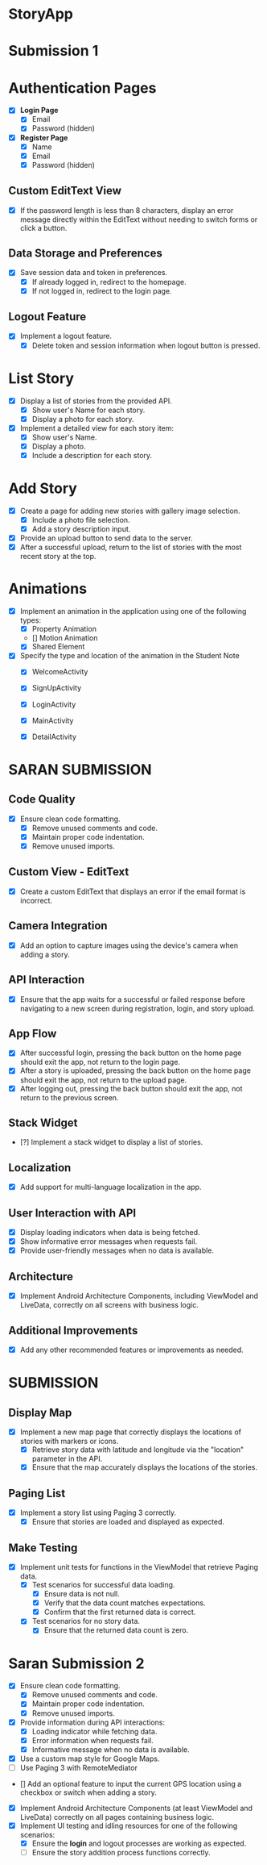 # StoryApp

# Submission 1
# Authentication Pages
- [x] **Login Page**
  - [x] Email
  - [x] Password (hidden)

- [x] **Register Page**
  - [x] Name
  - [x] Email
  - [x] Password (hidden)

## Custom EditText View
  - [x] If the password length is less than 8 characters, display an error message directly within the 
        EditText without needing to switch forms or click a button.

## Data Storage and Preferences
- [x] Save session data and token in preferences.
  - [x] If already logged in, redirect to the homepage.
  - [x] If not logged in, redirect to the login page.

## Logout Feature
- [x] Implement a logout feature.
  - [x] Delete token and session information when logout button is pressed.

# List Story
- [x] Display a list of stories from the provided API.
  - [x] Show user's Name for each story.
  - [x] Display a photo for each story.
- [x] Implement a detailed view for each story item:
  - [x] Show user's Name.
  - [x] Display a photo.
  - [x] Include a description for each story.

# Add Story
- [x] Create a page for adding new stories with gallery image selection.
  - [x] Include a photo file selection.
  - [x] Add a story description input.
- [x] Provide an upload button to send data to the server.
- [x] After a successful upload, return to the list of stories with the most recent story at the top.

# Animations
- [x] Implement an animation in the application using one of the following types:
  - [x] Property Animation
  - [] Motion Animation
  - [x] Shared Element
- [x] Specify the type and location of the animation in the Student Note
  - [x] WelcomeActivity
  - [x] SignUpActivity
  - [x] LoginActivity
  - [x] MainActivity
  - [x] DetailActivity


# SARAN SUBMISSION
## Code Quality

- [x] Ensure clean code formatting.
  - [x] Remove unused comments and code.
  - [x] Maintain proper code indentation.
  - [x] Remove unused imports.

## Custom View - EditText

- [x] Create a custom EditText that displays an error if the email format is incorrect.

## Camera Integration

- [x] Add an option to capture images using the device's camera when adding a story.

## API Interaction

- [x] Ensure that the app waits for a successful or failed response before navigating to a new screen during registration, login, and story upload.

## App Flow

- [x] After successful login, pressing the back button on the home page should exit the app, not return to the login page.
- [x] After a story is uploaded, pressing the back button on the home page should exit the app, not return to the upload page.
- [x] After logging out, pressing the back button should exit the app, not return to the previous screen.

## Stack Widget

- [?] Implement a stack widget to display a list of stories.

## Localization

- [x] Add support for multi-language localization in the app.

## User Interaction with API

- [x] Display loading indicators when data is being fetched.
- [x] Show informative error messages when requests fail.
- [x] Provide user-friendly messages when no data is available.

## Architecture

- [x] Implement Android Architecture Components, including ViewModel and LiveData, correctly on all screens with business logic.

## Additional Improvements

- [x] Add any other recommended features or improvements as needed.



# SUBMISSION

## Display Map
- [x] Implement a new map page that correctly displays the locations of stories with markers or icons.
  - [x] Retrieve story data with latitude and longitude via the "location" parameter in the API.
  - [x] Ensure that the map accurately displays the locations of the stories.

## Paging List
- [x] Implement a story list using Paging 3 correctly.
  - [x] Ensure that stories are loaded and displayed as expected. 

## Make Testing
- [x] Implement unit tests for functions in the ViewModel that retrieve Paging data.
  - [x] Test scenarios for successful data loading.
    - [x] Ensure data is not null.
    - [x] Verify that the data count matches expectations.
    - [x] Confirm that the first returned data is correct.
  - [x] Test scenarios for no story data.
    - [x] Ensure that the returned data count is zero.

# Saran Submission 2
- [x] Ensure clean code formatting.
  - [x] Remove unused comments and code.
  - [x] Maintain proper code indentation.
  - [x] Remove unused imports.
- [x] Provide information during API interactions:
  - [x] Loading indicator while fetching data.
  - [x] Error information when requests fail.
  - [x] Informative message when no data is available.
- [x] Use a custom map style for Google Maps.
- [ ] Use Paging 3 with RemoteMediator
- [] Add an optional feature to input the current GPS location using a checkbox or switch when adding a story.
- [x] Implement Android Architecture Components (at least ViewModel and LiveData) correctly on all pages containing business logic.
- [x] Implement UI testing and idling resources for one of the following scenarios:
  - [x] Ensure the **login** and logout processes are working as expected.
  - [ ] Ensure the story addition process functions correctly.
